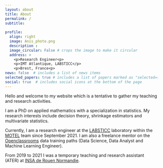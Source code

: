 ```yaml
---
layout: about
title: About
permalink: /
subtitle: 
      
profile:
  align: right
  image: Anis_photo.png
  description : 
  image_circular: False # crops the image to make it circular
  address: >
    <p>Research Engineer<p>
    <p>IMT Atlantique, LABSTICC</p>
    <p>Brest, France<p>
news: false  # includes a list of news items
selected_papers: true # includes a list of papers marked as "selected={true}"
social: true  # includes social icons at the bottom of the page
---
```


Hello and welcome to my website which is a tentative to gather my teaching and research activities.

I am a PhD on applied mathematics with a specialization in statistics. My research interests include decision theory, shrinkage estimators and multivariate statistics.

Currently, I am a research engineer at the [LABSTICC](https://labsticc.fr/en) laboratory within the [MOTEL](https://labsticc.fr/fr/equipes/motel) team since September 2021. I am also a freelance mentor on the [Openclassrooms](https://openclassrooms.com/fr/paths/164-data-scientist) data training paths (Data Science, Data Analyst and Machine Learning Engineer).

From 2019 to 2021 I was a temporary teaching and research assistant (ATER) at [INSA de Rouen Normandie](https://www.insa-rouen.fr).


